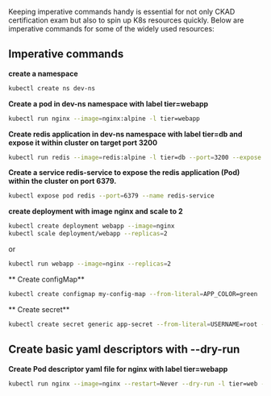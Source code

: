 Keeping imperative commands handy is essential for not only CKAD certification exam but also to spin up K8s resources quickly. Below are imperative commands for some of the widely used resources:

## Imperative commands
**create a namespace**
```sh
kubectl create ns dev-ns
```

**Create a pod in dev-ns namespace with label tier=webapp**
```sh
kubectl run nginx --image=nginx:alpine -l tier=webapp
```

**Create redis application in dev-ns namespace with label tier=db and expose it within cluster on target port 3200**
```sh
kubectl run redis --image=redis:alpine -l tier=db --port=3200 --expose -n dev-ns
```

**Create a service redis-service to expose the redis application (Pod) within the cluster on port 6379.**
```sh
kubectl expose pod redis --port=6379 --name redis-service	
```

**create deployment with image nginx and scale to 2**
```sh
kubectl create deployment webapp --image=nginx
kubectl scale deployment/webapp --replicas=2
```
or

```sh
kubectl run webapp --image=nginx --replicas=2
```

** Create configMap**
```sh
kubectl create configmap my-config-map --from-literal=APP_COLOR=green
```

** Create secret**
```sh
kubectl create secret generic app-secret --from-literal=USERNAME=root --from-literal=PASSWORD=Test
```



## Create basic yaml descriptors with --dry-run

**Create Pod descriptor yaml file for nginx with label tier=webapp**
```sh
kubectl run nginx --image=nginx --restart=Never --dry-run -l tier=web -o yaml> nginx-pod.yaml
```

